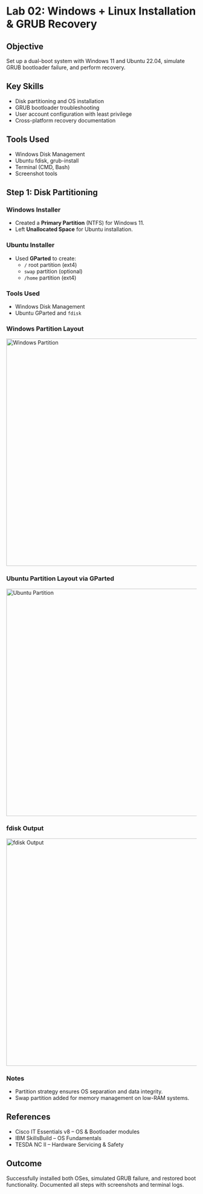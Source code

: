 # Lab 02: Windows + Linux Installation & GRUB Recovery

## Objective
Set up a dual-boot system with Windows 11 and Ubuntu 22.04, simulate GRUB bootloader failure, and perform recovery.

## Key Skills
- Disk partitioning and OS installation
- GRUB bootloader troubleshooting
- User account configuration with least privilege
- Cross-platform recovery documentation

## Tools Used
- Windows Disk Management
- Ubuntu fdisk, grub-install
- Terminal (CMD, Bash)
- Screenshot tools

## Step 1: Disk Partitioning

### Windows Installer
- Created a **Primary Partition** (NTFS) for Windows 11.
- Left **Unallocated Space** for Ubuntu installation.

### Ubuntu Installer
- Used **GParted** to create:
  - `/` root partition (ext4)
  - `swap` partition (optional)
  - `/home` partition (ext4)

### Tools Used
- Windows Disk Management
- Ubuntu GParted and `fdisk`


<h3>Windows Partition Layout</h3>
<img src="Images/windows11-partition-graph.png" alt="Windows Partition" width="600"/>

<h3>Ubuntu Partition Layout via GParted</h3>
<img src="Images/ubuntu-partition-graph.png" alt="Ubuntu Partition" width="600"/>

<h3>fdisk Output</h3>
<img src="Images/Kdisk-output.png" alt="fdisk Output" width="600"/>


### Notes
- Partition strategy ensures OS separation and data integrity.
- Swap partition added for memory management on low-RAM systems.


## References
- Cisco IT Essentials v8 – OS & Bootloader modules
- IBM SkillsBuild – OS Fundamentals
- TESDA NC II – Hardware Servicing & Safety

## Outcome
Successfully installed both OSes, simulated GRUB failure, and restored boot functionality. Documented all steps with screenshots and terminal logs.

